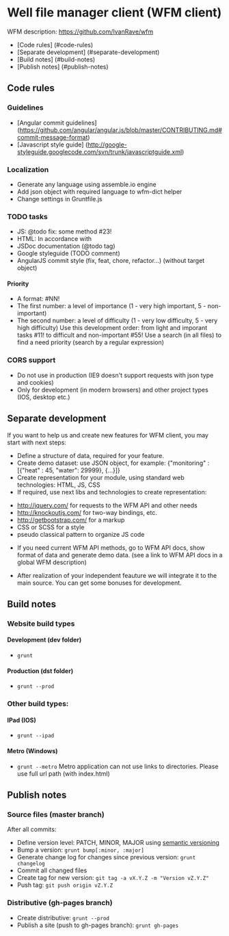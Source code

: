 # Well file manager client (WFM client)

WFM description: https://github.com/IvanRave/wfm

* [Code rules] (#code-rules)
* [Separate development] (#separate-development)
* [Build notes] (#build-notes)
* [Publish notes] (#publish-notes)

## Code rules

### Guidelines
* [Angular commit guidelines] (https://github.com/angular/angular.js/blob/master/CONTRIBUTING.md#commit-message-format)
* [Javascript style guide] (http://google-styleguide.googlecode.com/svn/trunk/javascriptguide.xml)

### Localization

* Generate any language using assemble.io engine
* Add json object with required language to wfm-dict helper
* Change settings in Gruntfile.js

### TODO tasks

* JS: @todo fix: some method #23!
* HTML: <!-- TODO: feat: to do something good #12! -->
In accordance with 
* JSDoc documentation (@todo tag)
* Google styleguide (TODO comment)
* AngularJS commit style (fix, feat, chore, refactor...) (without target object)

#### Priority

* A format: #NN!
* The first number: a level of importance (1 - very high important, 5 - non-important)
* The second number: a level of difficulty (1 - very low difficulty, 5 - very high difficulty)
Use this development order: from light and imporant tasks #11! to difficult and non-important #55!
Use a search (in all files) to find a need priority (search by a regular expression)

### CORS support

* Do not use in production (IE9 doesn't support requests with json type and cookies)
* Only for development (in modern browsers) and other project types (IOS, desktop etc.)

## Separate development

If you want to help us and create new features for WFM client, you may start with next steps:

- Define a structure of data, required for your feature.
- Create demo dataset: use JSON object, for example: {"monitoring" : [{"heat" : 45, "water": 29999}, {...}]}
- Create representation for your module, using standard web technologies: HTML, JS, CSS
- If required, use next libs and technologies to create representation:
* http://jquery.com/ for requests to the WFM API and other needs
* http://knockoutjs.com/ for two-way bindings, etc.
* http://getbootstrap.com/ for a markup
* CSS or SCSS for a style
* pseudo classical pattern to organize JS code

- If you need current WFM API methods, go to WFM API docs, show format of data and generate demo data.
(see a link to WFM API docs in a global WFM description)

* After realization of your independent feauture we will integrate it to the main source. 
You can get some bonuses for development.

## Build notes

### Website build types

#### Development (dev folder)
* ```grunt```

#### Production (dst folder)
* ```grunt --prod```

### Other build types:

#### IPad (IOS)
* ```grunt --ipad```

#### Metro (Windows)
* ```grunt --metro```
Metro application can not use links to directories. Please use full url path (with index.html)

## Publish notes

### Source files (master branch)

After all commits:

* Define version level: PATCH, MINOR, MAJOR using [semantic versioning](http://semver.org/)
* Bump a version: ```grunt bump[:minor, :major]```
* Generate change log for changes since previous version: ```grunt changelog```
* Commit all changed files
* Create tag for new version: ```git tag -a vX.Y.Z -m "Version vZ.Y.Z"```
* Push tag: ```git push origin vZ.Y.Z```

### Distributive (gh-pages branch)
* Create distributive: ```grunt --prod```
* Publish a site (push to gh-pages branch): ```grunt gh-pages```